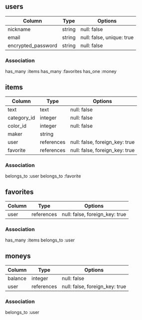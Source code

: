 ## users

|Column            |Type  |Options                  |
|------------------|------|-------------------------|
|nickname          |string|null: false              |
|email             |string|null: false, unique: true|
|encrypted_password|string|null: false              |

### Association
has_many :items
has_many :favorites
has_one :money

## items

|Column      |Type      |Options                       |
|------------|----------|------------------------------|
|text        |text      |null: false                   |
|category_id |integer   |null: false                   |
|color_id    |integer   |null: false                   |
|maker       |string    |                              |
|user        |references|null: false, foreign_key: true|
|favorite    |references|null: false, foreign_key: true|

### Association
belongs_to :user
belongs_to :favorite

## favorites

|Column |Type      |Options                       |
|-------|----------|------------------------------|
|user   |references|null: false, foreign_key: true|

### Association
has_many :items
belongs_to :user

## moneys
|Column       |Type      |Options                       |
|-------------|----------|------------------------------|
|balance      |integer   |null: false                   |
|user         |references|null: false, foreign_key: true|

### Association
belongs_to :user